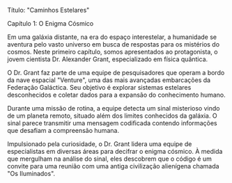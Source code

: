 Título: "Caminhos Estelares"

Capítulo 1: O Enigma Cósmico

Em uma galáxia distante, na era do espaço interestelar, a humanidade se aventura pelo vasto universo em busca de respostas para os mistérios do cosmos. Neste primeiro capítulo, somos apresentados ao protagonista, o jovem cientista Dr. Alexander Grant, especializado em física quântica.

O Dr. Grant faz parte de uma equipe de pesquisadores que operam a bordo da nave espacial "Venture", uma das mais avançadas embarcações da Federação Galáctica. Seu objetivo é explorar sistemas estelares desconhecidos e coletar dados para a expansão do conhecimento humano.

Durante uma missão de rotina, a equipe detecta um sinal misterioso vindo de um planeta remoto, situado além dos limites conhecidos da galáxia. O sinal parece transmitir uma mensagem codificada contendo informações que desafiam a compreensão humana.

Impulsionado pela curiosidade, o Dr. Grant lidera uma equipe de especialistas em diversas áreas para decifrar o enigma cósmico. À medida que mergulham na análise do sinal, eles descobrem que o código é um convite para uma reunião com uma antiga civilização alienígena chamada "Os Iluminados".